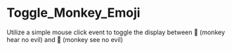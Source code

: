 # Toggle_Monkey_Emoji
Utilize a simple mouse click event to toggle the display between 🙉 (monkey hear no evil) and 🙈 (monkey see no evil)
